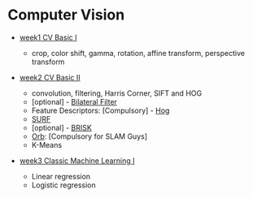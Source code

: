 # Computer Vision

- [week1 CV Basic Ⅰ](week1)

    - crop, color shift, gamma, rotation, affine transform, perspective transform

- [week2 CV Basic Ⅱ](week2)
    - convolution, filtering, Harris Corner, SIFT and HOG
    - [optional] -  [Bilateral Filter](https://blog.csdn.net/piaoxuezhong/article/details/78302920) 
    - Feature Descriptors: [Compulsory] - [Hog](https://lear.inrialpes.fr/people/triggs/pubs/Dalal-cvpr05.pdf ) 
    - [SURF](https://www.vision.ee.ethz.ch/~surf/eccv06.pdf )
    - [optional] - [BRISK](http://citeseerx.ist.psu.edu/viewdoc/download?doi=10.1.1.371.1343&rep=rep1&type=pdf)
    - [Orb](http://www.willowgarage.com/sites/default/files/orb_final.pdf):  [Compulsory for SLAM Guys]
    - K-Means

- [week3 Classic Machine Learning Ⅰ](week3)
    - Linear regression
    - Logistic regression

